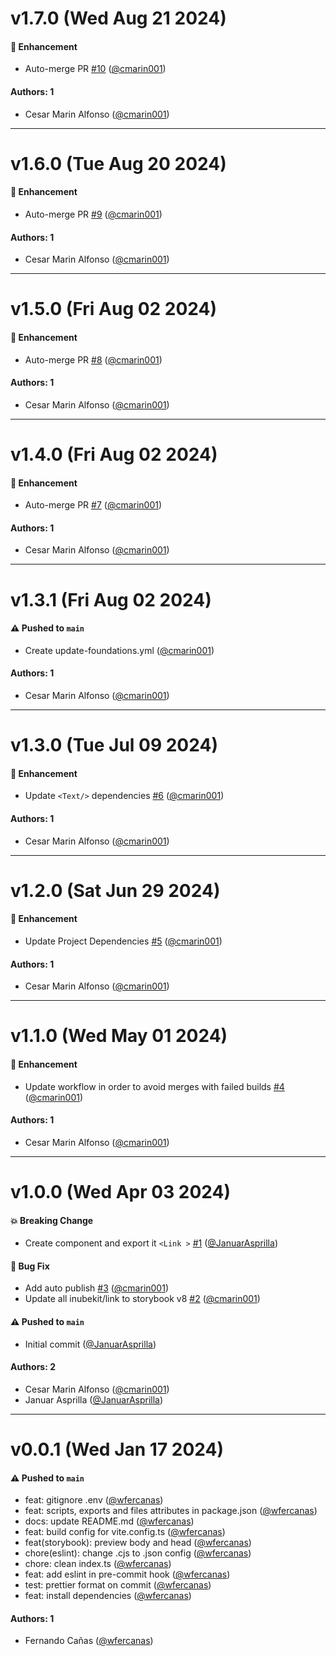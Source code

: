 # v1.7.0 (Wed Aug 21 2024)

#### 🚀 Enhancement

- Auto-merge PR [#10](https://github.com/selsa-inube/inubekit-link/pull/10) ([@cmarin001](https://github.com/cmarin001))

#### Authors: 1

- Cesar Marin Alfonso ([@cmarin001](https://github.com/cmarin001))

---

# v1.6.0 (Tue Aug 20 2024)

#### 🚀 Enhancement

- Auto-merge PR [#9](https://github.com/selsa-inube/inubekit-link/pull/9) ([@cmarin001](https://github.com/cmarin001))

#### Authors: 1

- Cesar Marin Alfonso ([@cmarin001](https://github.com/cmarin001))

---

# v1.5.0 (Fri Aug 02 2024)

#### 🚀 Enhancement

- Auto-merge PR [#8](https://github.com/selsa-inube/inubekit-link/pull/8) ([@cmarin001](https://github.com/cmarin001))

#### Authors: 1

- Cesar Marin Alfonso ([@cmarin001](https://github.com/cmarin001))

---

# v1.4.0 (Fri Aug 02 2024)

#### 🚀 Enhancement

- Auto-merge PR [#7](https://github.com/selsa-inube/inubekit-link/pull/7) ([@cmarin001](https://github.com/cmarin001))

#### Authors: 1

- Cesar Marin Alfonso ([@cmarin001](https://github.com/cmarin001))

---

# v1.3.1 (Fri Aug 02 2024)

#### ⚠️ Pushed to `main`

- Create update-foundations.yml ([@cmarin001](https://github.com/cmarin001))

#### Authors: 1

- Cesar Marin Alfonso ([@cmarin001](https://github.com/cmarin001))

---

# v1.3.0 (Tue Jul 09 2024)

#### 🚀 Enhancement

- Update `<Text/>` dependencies [#6](https://github.com/selsa-inube/inubekit-link/pull/6) ([@cmarin001](https://github.com/cmarin001))

#### Authors: 1

- Cesar Marin Alfonso ([@cmarin001](https://github.com/cmarin001))

---

# v1.2.0 (Sat Jun 29 2024)

#### 🚀 Enhancement

- Update Project Dependencies [#5](https://github.com/selsa-inube/inubekit-link/pull/5) ([@cmarin001](https://github.com/cmarin001))

#### Authors: 1

- Cesar Marin Alfonso ([@cmarin001](https://github.com/cmarin001))

---

# v1.1.0 (Wed May 01 2024)

#### 🚀 Enhancement

- Update workflow in order to avoid merges with failed builds [#4](https://github.com/selsa-inube/inubekit-link/pull/4) ([@cmarin001](https://github.com/cmarin001))

#### Authors: 1

- Cesar Marin Alfonso ([@cmarin001](https://github.com/cmarin001))

---

# v1.0.0 (Wed Apr 03 2024)

#### 💥 Breaking Change

- Create component and export it `<Link >` [#1](https://github.com/selsa-inube/inubekit-link/pull/1) ([@JanuarAsprilla](https://github.com/JanuarAsprilla))

#### 🐛 Bug Fix

- Add auto publish [#3](https://github.com/selsa-inube/inubekit-link/pull/3) ([@cmarin001](https://github.com/cmarin001))
- Update all inubekit/link to storybook v8 [#2](https://github.com/selsa-inube/inubekit-link/pull/2) ([@cmarin001](https://github.com/cmarin001))

#### ⚠️ Pushed to `main`

- Initial commit ([@JanuarAsprilla](https://github.com/JanuarAsprilla))

#### Authors: 2

- Cesar Marin Alfonso ([@cmarin001](https://github.com/cmarin001))
- Januar Asprilla  ([@JanuarAsprilla](https://github.com/JanuarAsprilla))

---

# v0.0.1 (Wed Jan 17 2024)

#### ⚠️ Pushed to `main`

- feat: gitignore .env ([@wfercanas](https://github.com/wfercanas))
- feat: scripts, exports and files attributes in package.json ([@wfercanas](https://github.com/wfercanas))
- docs: update README.md ([@wfercanas](https://github.com/wfercanas))
- feat: build config for vite.config.ts ([@wfercanas](https://github.com/wfercanas))
- feat(storybook): preview body and head ([@wfercanas](https://github.com/wfercanas))
- chore(eslint): change .cjs to .json config ([@wfercanas](https://github.com/wfercanas))
- chore: clean index.ts ([@wfercanas](https://github.com/wfercanas))
- feat: add eslint in pre-commit hook ([@wfercanas](https://github.com/wfercanas))
- test: prettier format on commit ([@wfercanas](https://github.com/wfercanas))
- feat: install dependencies ([@wfercanas](https://github.com/wfercanas))

#### Authors: 1

- Fernando Cañas ([@wfercanas](https://github.com/wfercanas))

